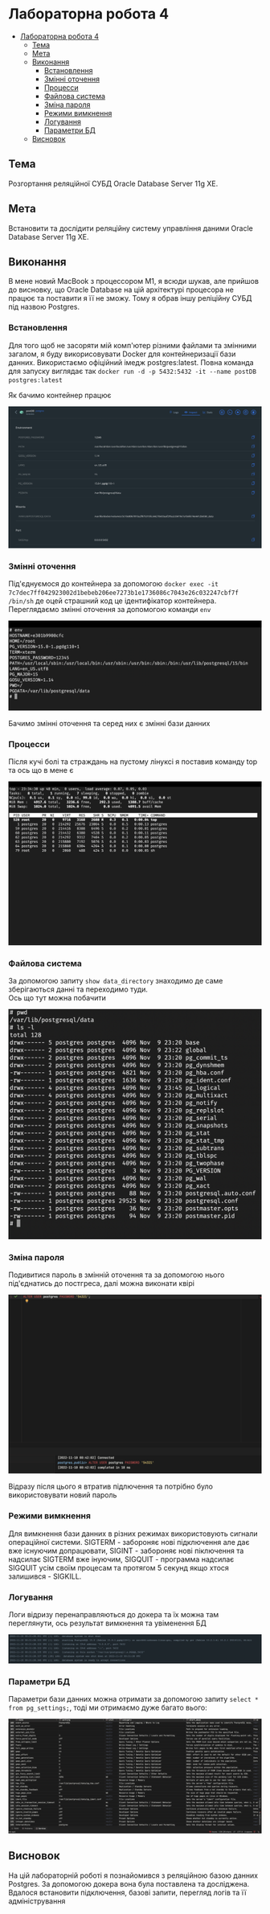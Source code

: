 # Лабораторна робота 4

- [Лабораторна робота 4](#лабораторна-робота-4)
  - [Тема](#тема)
  - [Мета](#мета)
  - [Виконання](#виконання)
    - [Встановлення](#встановлення)
    - [Змінні оточення](#змінні-оточення)
    - [Процесси](#процесси)
    - [Файлова система](#файлова-система)
    - [Зміна пароля](#зміна-пароля)
    - [Режими вимкнення](#режими-вимкнення)
    - [Логування](#логування)
    - [Параметри БД](#параметри-бд)
  - [Висновок](#висновок)

## Тема

Розгортання реляційної СУБД Oracle Database Server 11g XE.

## Мета

Встановити та дослідити реляційну систему управління даними
Oracle Database Server 11g XE.

## Виконання

В мене новий MacBook з процессором M1, я всюди шукав, але прийшов до висновку, що Oracle Database на цій архітектурі процесора не працює та поставити я її не зможу. Тому я обрав іншу реліційну СУБД під назвою Postgres.

### Встановлення

Для того щоб не засоряти мій комп'ютер різними файлами та змінними загалом, я буду викорисовувати Docker для контейнеризації бази данних. Використаємо офіційний імедж postgres:latest. Повна команда для запуску виглядає так `docker run -d -p 5432:5432 -it --name postDB postgres:latest`

Як бачимо контейнер працює

![1](assets/1.png)

### Змінні оточення

Під'єднуємося до контейнера за допомогою `docker exec -it 7c7dec7ff042923002d1bebeb206ee7273b1e1736086c7043e26c032247cbf7f /bin/sh` де оцей страшний код це ідентифікатор контейнера.
Переглядаємо змінні оточення за допомогою команди `env`

![2](assets/2.png)

Бачимо змінні оточення та серед них є змінні бази данних

### Процесси

Після кучі болі та страждань на пустому лінуксі я поставив команду top та ось що в мене є

![3](assets/3.png)

### Файлова система

За допомогою запиту `show data_directory` знаходимо де саме зберігаються данні та переходимо туди.  
Ось що тут можна побачити

![5](assets/5.png)

### Зміна пароля

Подивитися пароль в змінній оточення та за допомогою нього під'єднатись до постгреса, далі можна виконати квірі

![4](assets/4.png)

Відразу після цього я втратив підлючення та потрібно було використовувати новий пароль

### Режими вимкнення

Для вимкнення бази данних в різних режимах використовують сигнали операційної системи. SIGTERM - забороняє нові підключення але дає вже існуючим допрацювати, SIGINT - забороняє нові піключення та надсилає SIGTERM вже інуючим, SIGQUIT - программа надсилає SIGQUIT усім своїм процесам та протягом 5 секунд якщо хтося залишився - SIGKILL.

### Логування

Логи відризу перенаправляються до докера та їх можна там переглянути, ось результат вимкнення та увіменення БД

![6](assets/6.png)

### Параметри БД

Параметри бази данних можна отримати за допомогою запиту  `select * from pg_settings;`, тоді ми отримаємо дуже багато вього:

![7](assets/7.png)

## Висновок

На цій лабораторній роботі я познайомився з реляційною базою данних Postgres. За допомогою докера вона була поставлена та досліджена. Вдалося встановити підключення, базові запити, перегляд логів та її адміністрування
